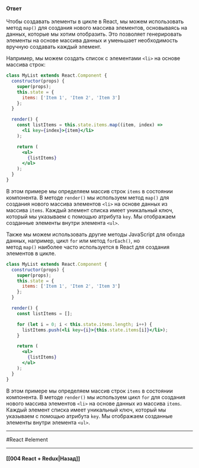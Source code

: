 #### Ответ

Чтобы создавать элементы в цикле в React, мы можем использовать метод `map()` для создания нового массива элементов, основываясь на данных, которые мы хотим отобразить. Это позволяет генерировать элементы на основе массива данных и уменьшает необходимость вручную создавать каждый элемент.

Например, мы можем создать список с элементами `<li>` на основе массива строк:

```jsx
class MyList extends React.Component {
  constructor(props) {
    super(props);
    this.state = {
      items: ['Item 1', 'Item 2', 'Item 3']
    };
  }

  render() {
    const listItems = this.state.items.map((item, index) =>
      <li key={index}>{item}</li>
    );

    return (
      <ul>
        {listItems}
      </ul>
    );
  }
}
```

В этом примере мы определяем массив строк `items` в состоянии компонента. В методе `render()` мы используем метод `map()` для создания нового массива элементов `<li>` на основе данных из массива `items`. Каждый элемент списка имеет уникальный ключ, который мы указываем с помощью атрибута `key`. Мы отображаем созданные элементы внутри элемента `<ul>`.

Также мы можем использовать другие методы JavaScript для обхода данных, например, цикл `for` или метод `forEach()`, но метод `map()` наиболее часто используется в React для создания элементов в цикле.

```jsx
class MyList extends React.Component {
  constructor(props) {
    super(props);
    this.state = {
      items: ['Item 1', 'Item 2', 'Item 3']
    };
  }

  render() {
    const listItems = [];

    for (let i = 0; i < this.state.items.length; i++) {
      listItems.push(<li key={i}>{this.state.items[i]}</li>);
    }

    return (
      <ul>
        {listItems}
      </ul>
    );
  }
}
```

В этом примере мы определяем массив строк `items` в состоянии компонента. В методе `render()` мы используем цикл `for` для создания нового массива элементов `<li>` на основе данных из массива `items`. Каждый элемент списка имеет уникальный ключ, который мы указываем с помощью атрибута `key`. Мы отображаем созданные элементы внутри элемента `<ul>`.

____
#React #element 

____

#### [[004 React + Redux|Назад]]